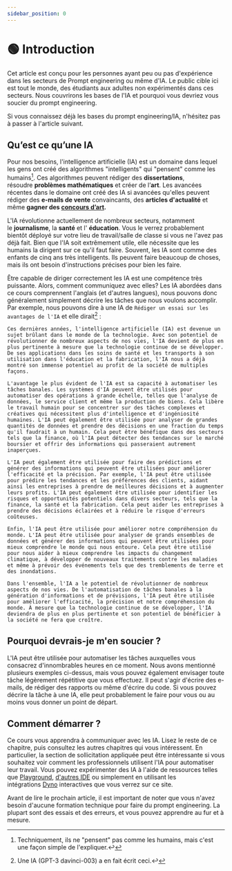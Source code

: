 ```yaml
---
sidebar_position: 0
---
```


# 🟢 Introduction

Cet article est conçu pour les personnes ayant peu ou pas d'expérience dans les secteurs de Prompt engineering ou même d'IA. Le public cible ici est tout le monde, des étudiants aux adultes non expérimentés dans ces secteurs. Nous couvrirons les bases de l'IA et pourquoi vous devriez vous soucier du prompt engineering.

Si vous connaissez déjà les bases du prompt engineering/IA, n'hésitez pas à passer à l'article suivant.

## Qu’est ce qu’une IA

Pour nos besoins, l'intelligence artificielle (IA) est un domaine dans lequel les gens ont créé des algorithmes "intelligents" qui "pensent" comme les humains[^1]. Ces algorithmes peuvent rédiger des **dissertations**, résoudre **problèmes mathématiques** et créer de l’**art**. Les avancées récentes dans le domaine ont créé des IA si avancées qu'elles peuvent rédiger des **e-mails de vente** convaincants, des **articles d'actualité** et même **gagner des [concours d’art](https://impakter.com/art-made-by-ai-wins-fine-arts-competition/).**

L'IA révolutionne actuellement de nombreux secteurs, notamment le **journalisme**, la **santé** et l' **éducation**. Vous le verrez probablement bientôt déployé sur votre lieu de travail/salle de classe si vous ne l'avez pas déjà fait. Bien que l'IA soit extrêmement utile, elle nécessite que les humains la dirigent sur ce qu'il faut faire. Souvent, les IA sont comme des enfants de cinq ans très intelligents. Ils peuvent faire beaucoup de choses, mais ils ont besoin d'instructions précises pour bien les faire.

Être capable de diriger correctement les IA est une compétence très puissante. Alors, comment communiquez avec elles? Les IA abordées dans ce cours comprennent l'anglais (et d'autres langues), nous pouvons donc généralement simplement décrire les tâches que nous voulons accomplir. Par exemple, nous pouvons dire à une IA de `Rédiger un essai sur les avantages de l'IA` et elle dirait[^2] :

```
Ces dernières années, l'intelligence artificielle (IA) est devenue un sujet brûlant dans le monde de la technologie. Avec son potentiel de révolutionner de nombreux aspects de nos vies, l'IA devient de plus en plus pertinente à mesure que la technologie continue de se développer. De ses applications dans les soins de santé et les transports à son utilisation dans l'éducation et la fabrication, l'IA nous a déjà montré son immense potentiel au profit de la société de multiples façons.

L'avantage le plus évident de l'IA est sa capacité à automatiser les tâches banales. Les systèmes d'IA peuvent être utilisés pour automatiser des opérations à grande échelle, telles que l'analyse de données, le service client et même la production de biens. Cela libère le travail humain pour se concentrer sur des tâches complexes et créatives qui nécessitent plus d'intelligence et d'ingéniosité humaines. L'IA peut également être utilisée pour analyser de grandes quantités de données et prendre des décisions en une fraction du temps qu'il faudrait à un humain. Cela peut être bénéfique dans des secteurs tels que la finance, où l'IA peut détecter des tendances sur le marché boursier et offrir des informations qui passeraient autrement inaperçues.

L'IA peut également être utilisée pour faire des prédictions et générer des informations qui peuvent être utilisées pour améliorer l'efficacité et la précision. Par exemple, l'IA peut être utilisée pour prédire les tendances et les préférences des clients, aidant ainsi les entreprises à prendre de meilleures décisions et à augmenter leurs profits. L'IA peut également être utilisée pour identifier les risques et opportunités potentiels dans divers secteurs, tels que la finance, la santé et la fabrication. Cela peut aider les entreprises à prendre des décisions éclairées et à réduire le risque d'erreurs coûteuses.

Enfin, l'IA peut être utilisée pour améliorer notre compréhension du monde. L'IA peut être utilisée pour analyser de grands ensembles de données et générer des informations qui peuvent être utilisées pour mieux comprendre le monde qui nous entoure. Cela peut être utilisé pour nous aider à mieux comprendre les impacts du changement climatique, à développer de nouveaux traitements contre les maladies et même à prévoir des événements tels que des tremblements de terre et des inondations.

Dans l'ensemble, l'IA a le potentiel de révolutionner de nombreux aspects de nos vies. De l'automatisation de tâches banales à la génération d'informations et de prévisions, l'IA peut être utilisée pour améliorer l'efficacité, la précision et notre compréhension du monde. À mesure que la technologie continue de se développer, l'IA deviendra de plus en plus pertinente et son potentiel de bénéficier à la société ne fera que croître.
```

## Pourquoi devrais-je m'en soucier ?

L'IA peut être utilisée pour automatiser les tâches auxquelles vous consacrez d'innombrables heures en ce moment. Nous avons mentionné plusieurs exemples ci-dessus, mais vous pouvez également envisager toute tâche légèrement répétitive que vous effectuez. Il peut s'agir d'écrire des e-mails, de rédiger des rapports ou même d'écrire du code. Si vous pouvez décrire la tâche à une IA, elle peut probablement le faire pour vous ou au moins vous donner un point de départ.

## Comment démarrer ?

Ce cours vous apprendra à communiquer avec les IA. Lisez le reste de ce chapitre, puis consultez les autres chapitres qui vous intéressent. En particulier, la section de sollicitation appliquée peut être intéressante si vous souhaitez voir comment les professionnels utilisent l'IA pour automatiser leur travail. Vous pouvez expérimenter des IA à l'aide de ressources telles que [Playground](https://beta.openai.com/playground), [d'autres IDE](https://learnprompting.org/docs/tooling/IDEs/intro) ou simplement en utilisant les intégrations [Dyno](https://trydyno.com/) interactives que vous verrez sur ce site.

Avant de lire le prochain article, il est important de noter que vous n'avez besoin d'aucune formation technique pour faire du prompt engineering. La plupart sont des essais et des erreurs, et vous pouvez apprendre au fur et à mesure.

[^1]: Techniquement, ils ne "pensent" pas comme les humains, mais c'est une façon simple de l'expliquer.↩
[^2]: Une IA (GPT-3 davinci-003) a en fait écrit ceci.↩
